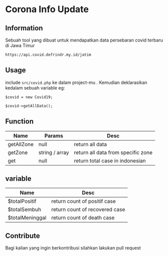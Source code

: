 # Corona Info Update

## Information
Sebuah tool yang dibuat untuk mendapatkan data persebaran covid terbaru di Jawa Timur 
```
https://api.covid.defrindr.my.id/jatim
```

## Usage

include ``` src/covid.php ``` ke dalam project-mu . Kemudian deklarasikan kedalam sebuah variable
eg:
```
$covid = new Covid19;

$covid->getAllData();
```

## Function

| Name        | Params           | Desc  |
| ------------- |-------------| -----|
| getAllZone      | null | return all data |
| getZone      | string / array      |   return all data from specific zone |
| get | null      |    return total case in indonesian |



## variable

| Name | Desc|
| ---------- | -------- |
| $totalPositif  | return  count  of positif case |
| $totalSembuh | return  count  of recovered case |
| $totalMeninggal | return  count  of death case |

## Contribute

Bagi kalian yang ingin berkontribusi silahkan lakukan pull request
